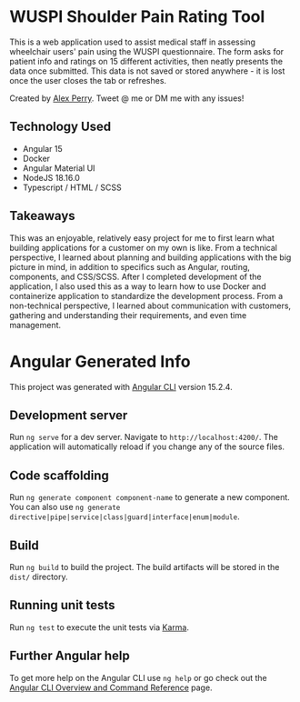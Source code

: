 # WUSPI Shoulder Pain Rating Tool

This is a web application used to assist medical staff in assessing wheelchair users' pain using the WUSPI questionnaire. The form asks for patient info and ratings on 15 different activities, then neatly presents the data once submitted. This data is not saved or stored anywhere - it is lost once the user closes the tab or refreshes.

Created by [Alex Perry](https://twitter.com/pezvstheworld). Tweet @ me or DM me with any issues!

## Technology Used

- Angular 15
- Docker
- Angular Material UI
- NodeJS 18.16.0
- Typescript / HTML / SCSS

## Takeaways

This was an enjoyable, relatively easy project for me to first learn what building applications for a customer on my own is like. From a technical perspective, I learned about planning and building applications with the big picture in mind, in addition to specifics such as Angular, routing, components, and CSS/SCSS. After I completed development of the application, I also used this as a way to learn how to use Docker and containerize application to standardize the development process. From a non-technical perspective, I learned about communication with customers, gathering and understanding their requirements, and even time management.

# Angular Generated Info

This project was generated with [Angular CLI](https://github.com/angular/angular-cli) version 15.2.4.

## Development server

Run `ng serve` for a dev server. Navigate to `http://localhost:4200/`. The application will automatically reload if you change any of the source files.

## Code scaffolding

Run `ng generate component component-name` to generate a new component. You can also use `ng generate directive|pipe|service|class|guard|interface|enum|module`.

## Build

Run `ng build` to build the project. The build artifacts will be stored in the `dist/` directory.

## Running unit tests

Run `ng test` to execute the unit tests via [Karma](https://karma-runner.github.io).

## Further Angular help

To get more help on the Angular CLI use `ng help` or go check out the [Angular CLI Overview and Command Reference](https://angular.io/cli) page.
